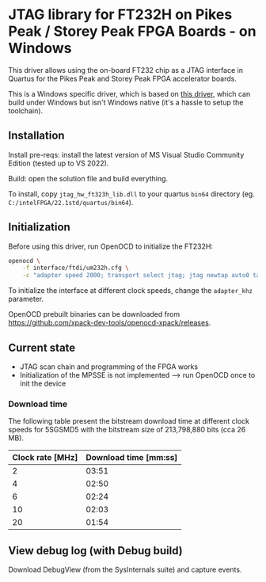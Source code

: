 # JTAG library for FT232H on Pikes Peak / Storey Peak FPGA Boards - on Windows

This driver allows using the on-board FT232 chip as a JTAG interface in Quartus for the Pikes Peak and Storey Peak FPGA accelerator boards.

This is a Windows specific driver, which is based on [this driver](https://github.com/ruurdk/jtag-quartus-ft232h), which can build under Windows but isn't Windows native (it's a hassle to setup the toolchain).

## Installation

Install pre-reqs: install the latest version of MS Visual Studio Community Edition (tested up to VS 2022).


Build: open the solution file and build everything.


To install, copy `jtag_hw_ft323h_lib.dll` to your quartus `bin64` directory (eg. `C:/intelFPGA/22.1std/quartus/bin64`).

## Initialization

Before using this driver, run OpenOCD to initialize the FT232H:

```sh
openocd \
    -f interface/ftdi/um232h.cfg \
    -c "adapter speed 2000; transport select jtag; jtag newtap auto0 tap -irlen 10 -expected-id 0x029070dd; init; exit;"
```

To initialize the interface at different clock speeds, change the `adapter_khz` parameter.


OpenOCD prebuilt binaries can be downloaded from <https://github.com/xpack-dev-tools/openocd-xpack/releases>.

## Current state

- JTAG scan chain and programming of the FPGA works
- Initialization of the MPSSE is not implemented --> run OpenOCD once to init the device

### Download time

The following table present the bitstream download time at different clock
speeds for 5SGSMD5 with the bitstream size of 213,798,880 bits (cca 26 MB).

| Clock rate [MHz] | Download time [mm:ss] |
|------------------|-----------------------|
|  2               | 03:51                 |
|  4               | 02:50                 |
|  6               | 02:24                 |
| 10               | 02:03                 |
| 20               | 01:54                 |


## View debug log (with Debug build)

Download DebugView (from the SysInternals suite) and capture events.